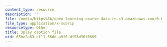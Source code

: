 ```yaml
---
content_type: resource
description: ''
file: /media/https%3A/open-learning-course-data-rc.s3.amazonaws.com/8-06-quantum-physics-iii-spring-2018/65be2a63ef1156dda9f0df53d36f8609_Kk7cc15gWF8.srt
file_type: application/x-subrip
resourcetype: Other
title: 3play caption file
uid: 65be2a63-ef11-56dd-a9f0-df53d36f8609
---
```

